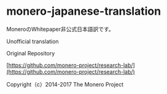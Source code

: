 # monero-japanese-translation
MoneroのWhitepaper非公式日本語訳です。

Unofficial translation

Original Repository

[https://github.com/monero-project/research-lab/](https://github.com/monero-project/research-lab/)

Copyright（c）2014-2017 The Monero Project
